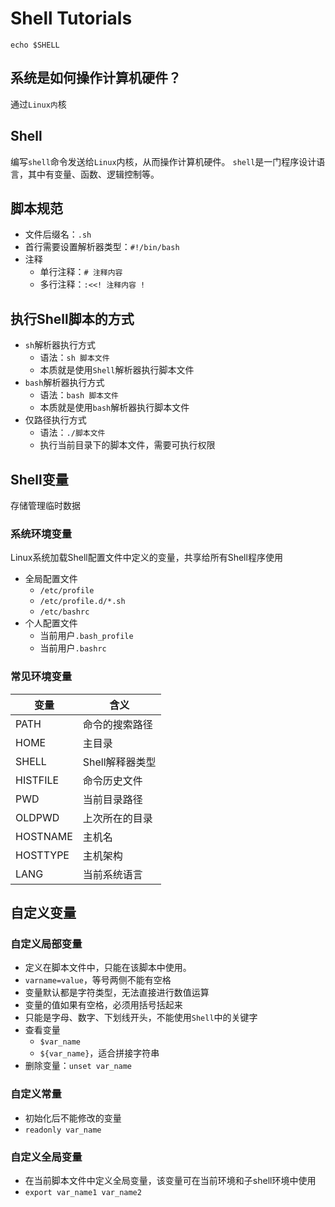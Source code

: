 # Shell Tutorials

```
echo $SHELL
```

## 系统是如何操作计算机硬件？
通过`Linux内`核


## Shell
编写`shell`命令发送给`Linux`内核，从而操作计算机硬件。
`shell`是一门程序设计语言，其中有变量、函数、逻辑控制等。


## 脚本规范
* 文件后缀名：`.sh`
* 首行需要设置解析器类型：`#!/bin/bash`
* 注释
    * 单行注释：`# 注释内容`
    * 多行注释：`:<<! 注释内容 !`


## 执行Shell脚本的方式
* `sh`解析器执行方式
    * 语法：`sh 脚本文件`
    * 本质就是使用`Shell`解析器执行脚本文件
* `bash`解析器执行方式
    * 语法：`bash 脚本文件`
    * 本质就是使用`bash`解析器执行脚本文件
* 仅路径执行方式
    * 语法：`./脚本文件`
    * 执行当前目录下的脚本文件，需要可执行权限


## Shell变量
存储管理临时数据

### 系统环境变量
Linux系统加载Shell配置文件中定义的变量，共享给所有Shell程序使用
* 全局配置文件
    * `/etc/profile`
    * `/etc/profile.d/*.sh`
    * `/etc/bashrc`
* 个人配置文件
    * 当前用户`.bash_profile`
    * 当前用户`.bashrc`

### 常见环境变量

| 变量       | 含义         |
|----------|------------|
| PATH     | 命令的搜索路径    |
| HOME     | 主目录        |
| SHELL    | Shell解释器类型 |
| HISTFILE | 命令历史文件     |
| PWD      | 当前目录路径     |
| OLDPWD   | 上次所在的目录    |
| HOSTNAME | 主机名        |
| HOSTTYPE | 主机架构       |
| LANG     | 当前系统语言     |


## 自定义变量

### 自定义局部变量
* 定义在脚本文件中，只能在该脚本中使用。
* `varname=value`，等号两侧不能有空格
* 变量默认都是字符类型，无法直接进行数值运算
* 变量的值如果有空格，必须用括号括起来
* 只能是字母、数字、下划线开头，不能使用`Shell`中的关键字
* 查看变量
  * `$var_name`
  * `${var_name}`，适合拼接字符串
* 删除变量：`unset var_name`

### 自定义常量
* 初始化后不能修改的变量
* `readonly var_name`

### 自定义全局变量
* 在当前脚本文件中定义全局变量，该变量可在当前环境和子shell环境中使用
* `export var_name1 var_name2`
















